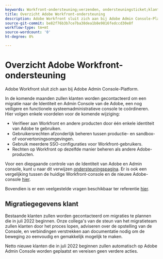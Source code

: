 ```yaml
---
keywords: Workfront-ondersteuning;verzenden, ondersteuningsticket;klantenondersteuning
title: Overzicht Adobe Workfront-ondersteuning
description: Adobe Workfront sluit zich aan bij Adobe Admin Console-Platform.
source-git-commit: be82f76b3b7ce7ba38dea1b8e9816fedccd30e8f
workflow-type: tm+mt
source-wordcount: '0'
ht-degree: 0%

---
```


# Overzicht Adobe Workfront-ondersteuning

Adobe Workfront sluit zich aan bij Adobe Admin Console-Platform.

In de komende maanden zullen klanten worden gecontacteerd om een migratie naar de Identiteit en Admin Console van de Adobe, een nog veiligere en functionele systeemadministratieve console te coördineren. Hier volgen enkele voordelen voor de komende wijziging:

* Verifieer aan Workfront en andere producten door één enkele identiteit van Adobe te gebruiken.
* Gebruikersrechten afzonderlijk beheren tussen productie- en sandbox- of voorvertoningsomgevingen.
* Gebruik meerdere SSO-configuraties voor Workfront-gebruikers.
* Rechten op Workfront op dezelfde manier beheren als andere Adobe-producten.

Voor een diepgaande controle van de Identiteit van Adobe en Admin console, kunt u naar dit verwijzen [ondersteuningspagina](https://helpx.adobe.com/enterprise/admin-guide.html). Er is ook een vergelijking tussen de huidige Workfront-console en de nieuwe Adobe-console [hier](https://one.workfront.com/s/document-item?bundleId=the-new-workfront-experience&amp;topicId=Content%2FAdministration_and_Setup%2FGet_started-WF_administration%2Factions-in-admin-console.htm&amp;_LANG=enus).

<!--
New URL for July 27:
https://experienceleague.adobe.com/docs/workfront/using/administration-and-setup/get-started-administration/actions-in-admin-console.html
-->

Bovendien is er een veelgestelde vragen beschikbaar ter referentie [hier](faq.md).

## Migratiegegevens klant

Bestaande klanten zullen worden gecontacteerd om migraties te plannen die in juli 2022 beginnen.  Onze collega&#39;s van de steun van het migratieteam zullen klanten door het proces lopen, adviseren over de opstelling van de Console, en verbindingen verstrekken aan documentatie nodig om de beweging zo eenvoudig en gemakkelijk mogelijk te maken.

Netto nieuwe klanten die in juli 2022 beginnen zullen automatisch op Adobe Admin Console worden geplaatst en vereisen geen verdere acties.
